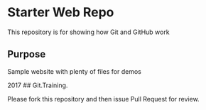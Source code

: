 # Starter Web Repo

This repository is for showing how Git and GitHub work

## Purpose

Sample website with plenty of files for demos

2017 ## Git.Training.

Please fork this repository and then issue Pull Request for review.